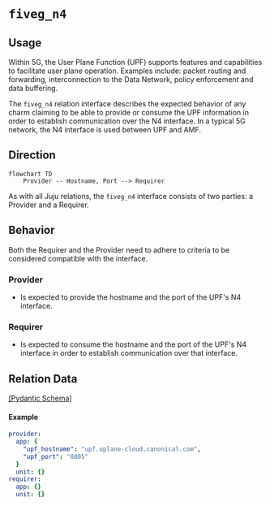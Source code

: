 # `fiveg_n4`

## Usage

Within 5G, the User Plane Function (UPF) supports features and capabilities to facilitate 
user plane operation. Examples include: packet routing and forwarding, interconnection 
to the Data Network, policy enforcement and data buffering.

The `fiveg_n4` relation interface describes the expected behavior of any charm claiming to be able 
to provide or consume the UPF information in order to establish communication over the N4 interface. 
In a typical 5G network, the N4 interface is used between UPF and AMF. 

## Direction

```mermaid
flowchart TD
    Provider -- Hostname, Port --> Requirer
```

As with all Juju relations, the `fiveg_n4` interface consists of two parties: a Provider 
and a Requirer.

## Behavior

Both the Requirer and the Provider need to adhere to criteria to be considered compatible 
with the interface.

### Provider

- Is expected to provide the hostname and the port of the UPF's N4 interface.

### Requirer

- Is expected to consume the hostname and the port of the UPF's N4 interface in order to establish 
  communication over that interface.

## Relation Data

[\[Pydantic Schema\]](./schema.py)

#### Example

```yaml
provider:
  app: {
    "upf_hostname": "upf.uplane-cloud.canonical.com",
    "upf_port": "8805"
  }
  unit: {}
requirer:
  app: {}
  unit: {}
```
